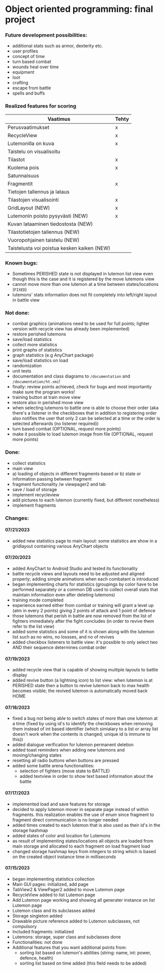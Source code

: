 # Object oriented programming: final project

### Future development possibilities:
- additional stats such as armor, dexterity etc. 
- user profiles
- concept of time
- turn based combat
- wounds heal over time
- equipment
- loot
- crafting
- escape from battle
- spells and buffs

### Realized features for scoring
|Vaatimus|Tehty
|-|-
|Perusvaatimukset|x
|RecycleView|x
|Lutemonilla on kuva|x
|Taistelu on visualisoitu|
|Tilastot|x
|Kuolema pois|x
|Satunnaisuus|
|Fragmentit|x
|Tietojen tallennus ja lataus|
|Tilastojen visualisointi|x
|GridLayout (NEW)|x
|Lutemonin poisto pysyvästi (NEW)|x
|Kuvan lataaminen tiedostosta (NEW)|
|Tilastotietojen tallennus (NEW)|
|Vuoropohjainen taistelu (NEW)|
|Taistelusta voi poistua kesken kaiken (NEW)|

### Known bugs:
- Sometimes PERISHED state is not displayed in lutemon list view even though this is the case and it is registered by the move lutemons view
- cannot move more than one lutemon at a time between states/locations (`FIXED`)
- lutemons' stats information does not fit completely into left/right layout in battle view

### Not done:
- combat graphics (animations need to be used for full points; lighter version with recycle view has already been implemented)
- restore perished lutemons
- save/load statistics
- collect more statistics 
- print graphs of statistics 
- graph statistics (e.g AnyChart package)
- save/load statistics on load
- randomization
- unit tests
- documentation and class diagrams to `/documentation` and `/documentation/ht.xmi`!
- finally: review points achieved, check for bugs and most importantly make sure the program works!
- training button at train move view
- restore also in perished move view
- when selecting lutemons to battle one is able to choose their order (aka there's a listener in the checkboxes that in addition to registering order also notifies the user that only 2 can be selected at a time or the order 
is selected afterwards (no listener required))
- turn based combat (OPTIONAL, request more points)
- make it possible to load lutemon image from file (OPTIONAL, request more points)
### Done: 
- collect statistics
- main view
- a) loading of objects in different fragments based or b) state or information passing between fragment
- fragment functionality /w viewpager2 and tab
- save / load of storage
- implement recycleview
- add pictures to each lutemon (currently fixed, but different nonetheless)
- implement fragments

### Changes:
#### 07/21/2023
- added new statistics page to main layout: some statistics are show in a gridlayout containing various AnyChart objects
#### 07/20/2023
- added AnyChart to Android Studio and tested its functionality
- battle recycle views and layouts need to be adjusted and aligned properly; adding simple animations when each combatant is introduced
- began implementing charts for statistics (groupings by color have to be performed separately or a common DB used to collect overall stats that maintain information even after deleting lutemons)
- training mode completed
- experience earned either from combat or training will grant a level up (atm in every 2 points) giving 2 points of attack and 1 point of defence
- those lutemons that perish in battle are now removed from the list of fighters immediately after the fight concludes (in order to revive them refer to the list view)
- added some statistics and some of it is shown along with the lutemon list such as no wins, no lossses, and no of revives
- added checkbox listeners to battle view: it's possible to only select two AND their sequence determines combat order
#### 07/19/2023
- added recycle view that is capable of showing multiple layouts to battle display
- added revive button (a lightning icon) to list view: when lutemon is at PERISHED state then a button to revive lutemon back to max health becomes visible; the revived lutemon is automatically moved back HOME
#### 07/18/2023
- fixed a bug not being able to switch states of more than one lutemon at a time (fixed by using id's to identify the checkboxes when removing them instead of int based identifier (which simialary to a list or array list doesn't work when the contents is changed; unique id is immune to this))
- added dialogue verification for lutemon permanent deletion
- added toast reminders when adding new lutemons and moving/changing states
- resetting all radio buttons when buttons are pressed
- added some battle arena functionalities:
    * selection of fighters (move state to BATTLE)
    * added textview in order to show text based information about the battle
#### 07/17/2023
- implemented load and save features for storage 
- decided to apply lutemon mover in separate page instead of within fragments. this realization enables the use of enum 
since fragment to fragment direct communication is no longer needed 
- added times created to each lutemon that is also used as their id's in the storage hashmap
- added states of color and location for Lutemons
- as result of implementing states/locations all objects are loaded from main storage and allocated to each fragment on load fragment load
- changed storage hashmap keys from integers to string which is based on the created object instance time in milliseconds

#### 07/15/2023
- began implementing statistics collection
- Main GUI pages: initialized, add page
- TabView2 & ViewPager2 added to move Lutemon page
- RecycleView added to list Lutemon page
- Add Lutemon page working and showing all generater instance on list Lutemon page
- Lutemon class and its subclasses added
- Storage singleton added
- Drawable picture reference added to Lutemon subclasses, not compulsory
- Included fragments: initialized
- Lutemons: storage, super class and subclasses done
- Functionalities: not done
- Additional features that you want additional points from: 
    * sorting list based on lutemon's abilities (string: name, int: power, defence, health)
    * sorting list based on time added (this field needs to be added)